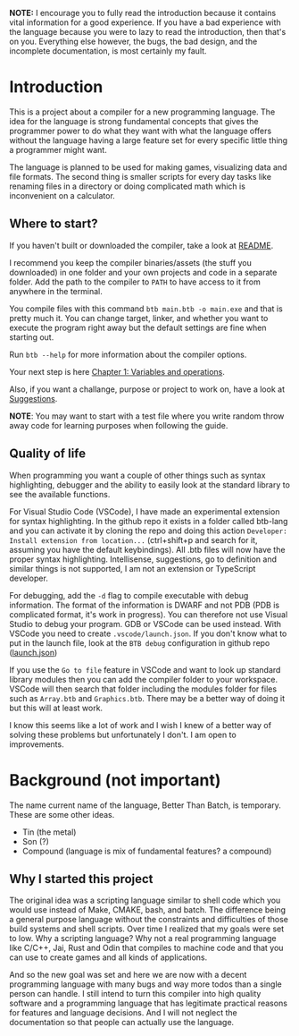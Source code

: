 **NOTE:** I encourage you to fully read the introduction because it contains vital information for a good experience. If you have a bad experience with the language because you were to lazy to read the introduction, then that's on you. Everything else however, the bugs, the bad design, and the incomplete documentation, is most certainly my fault.

# Introduction
This is a project about a compiler for a new programming language. The idea for the language is strong fundamental concepts that gives the programmer power to do what they want with what the language offers without the language having a large feature set for every specific little thing a programmer might want.

The language is planned to be used for making games, visualizing data and file formats. The second thing is smaller scripts for every day tasks like renaming files in a directory or doing complicated math which is inconvenient on a calculator.

## Where to start?
If you haven't built or downloaded the compiler, take a look at [README](/README.md).

I recommend you keep the compiler binaries/assets (the stuff you downloaded) in one folder and your own projects and code in a separate folder. Add the path to the compiler to `PATH` to have access to it from anywhere in the terminal.

You compile files with this command `btb main.btb -o main.exe` and that is pretty much it. You can change target, linker, and whether you want to execute the program right away but the default settings are fine when starting out.

Run `btb --help` for more information about the compiler options.

Your next step is here [Chapter 1: Variables and operations](/docs/guide/01-Variables%20and%20operations.md).

Also, if you want a challange, purpose or project to work on, have a look at [Suggestions](/docs/suggestions.md).

**NOTE**: You may want to start with a test file where you write random throw away code for learning purposes when following the guide.

## Quality of life
When programming you want a couple of other things such as syntax highlighting, debugger and the ability to easily look at the standard library to see the available functions.

For Visual Studio Code (VSCode), I have made an experimental extension for syntax highlighting. In the github repo it exists in a folder called btb-lang and you can activate it by cloning the repo and doing this action `Developer: Install extension from location...` (ctrl+shift+p and search for it, assuming you have the default keybindings). All .btb files will now have the proper syntax highlighting. Intellisense, suggestions, go to definition and similar things is not supported, I am not an extension or TypeScript developer.

For debugging, add the `-d` flag to compile executable with debug information. The format of the information is DWARF and not PDB (PDB is complicated format, it's work in progress). You can therefore not use Visual Studio to debug your program. GDB or VSCode can be used instead. With VSCode you need to create `.vscode/launch.json`. If you don't know what to put in the launch file, look at the `BTB debug` configuration in github repo ([launch.json](/.vscode/launch.json))

If you use the `Go to file` feature in VSCode and want to look up standard library modules then you can add the compiler folder to your workspace. VSCode will then search that folder including the modules folder for files such as `Array.btb` and `Graphics.btb`. There may be a better way of doing it but this will at least work.

I know this seems like a lot of work and I wish I knew of a better way of solving these problems but unfortunately I don't. I am open to improvements.

# Background (not important)

The name current name of the language, Better Than Batch, is temporary. These are some other ideas.
- Tin (the metal)
- Son (?)
- Compound (language is mix of fundamental features? a compound)

## Why I started this project
The original idea was a scripting language similar to shell code which you would use instead of Make, CMAKE, bash, and batch. The difference being a general purpose language without the constraints and difficulties of those build systems and shell scripts. Over time I realized that my goals were set to low. Why a scripting language? Why not a real programming language like C/C++, Jai, Rust and Odin that compiles to machine code and that you can use to create games and all kinds of applications. 

And so the new goal was set and here we are now with a decent programming language with many bugs and way more todos than a single person can handle. I still intend to turn this compiler into high quality software and a programming language that has legitimate practical reasons for features and language decisions. And I will not neglect the documentation so that people can actually use the language.
